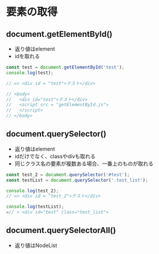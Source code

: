 # 要素の取得

## document.getElementById()
- 返り値はelement
- idを取れる
```js
const test = document.getElementById('test');
console.log(test);

// => <div id = "test">テスト</div>

// <body>
//   <div id="test">テスト</div>
//   <script src = "getElementById.js">
//   </script>
// </body>
```

## document.querySelector()
- 返り値はelement
- idだけでなく、classやdivも取れる
- 同じクラス名の要素が複数ある場合、一番上のものが取れる

```js
const test_2 = document.querySelector('#test');
const testList = document.querySelector('.test_list');

console.log(test_2);
// => <div id = "test_2">テスト</div>

console.log(testList);
=// > <div id="test" class="test_list"> 
```

## document.querySelectorAll()
- 返り値はNodeList


